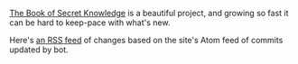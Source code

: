[The Book of Secret Knowledge](https://github.com/trimstray/the-book-of-secret-knowledge) is a beautiful project, and growing so fast it can be hard to keep-pace with what's new. 

Here's [an RSS feed](https://botonomi.github.io/BoSK-Watch/feed.xml) of changes based on the site's Atom feed of commits updated by bot.
